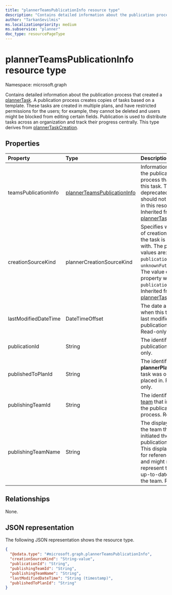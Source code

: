 ```yaml
---
title: "plannerTeamsPublicationInfo resource type"
description: "Contains detailed information about the publication process that created a plannerTask."
author: "TarkanSevilmis"
ms.localizationpriority: medium
ms.subservice: "planner"
doc_type: resourcePageType
---
```


# plannerTeamsPublicationInfo resource type

Namespace: microsoft.graph

Contains detailed information about the publication process that created a [plannerTask](plannertask.md). A publication process creates copies of tasks based on a template. These tasks are created in multiple plans, and have restricted permissions for the users; for example, they cannot be deleted and users might be blocked from editing certain fields. Publication is used to distribute tasks across an organization and track their progress centrally. This type derives from [plannerTaskCreation](plannerTaskCreation.md).

## Properties
|Property|Type|Description|
|:---|:---|:---|
|teamsPublicationInfo|[plannerTeamsPublicationInfo](../resources/plannerteamspublicationinfo.md)|Information about the publication process that created this task. This field is deprecated and should not be used in this resource type. Inherited from [plannerTaskCreation](plannerTaskCreation.md).|
|creationSourceKind|plannerCreationSourceKind|Specifies what kind of creation source the task is created with. The possible values are: `external`, `publication` and `unknownFutureValue`. The value of this property will be `publication`. Inherited from [plannerTaskCreation](plannerTaskCreation.md).|
|lastModifiedDateTime|DateTimeOffset|The date and time when this task was last modified by the publication process. Read-only. |
|publicationId|String| The identifier of the publication. Read-only.|
|publishedToPlanId|String|The identifier of the **plannerPlan** this task was originally placed in. Read-only. |
|publishingTeamId|String| The identifier of the [team](team.md) that initiated the publication process. Read-only.|
|publishingTeamName|String|The display name of the team that initiated the publication process. This display name is for reference only, and might not represent the most up-to-date name of the team. Read-only. |

## Relationships
None.

## JSON representation
The following JSON representation shows the resource type.
<!-- {
  "blockType": "resource",
  "@odata.type": "microsoft.graph.plannerTeamsPublicationInfo"
}
-->
``` json
{
  "@odata.type": "#microsoft.graph.plannerTeamsPublicationInfo",
  "creationSourceKind": "String-value",
  "publicationId": "String",
  "publishingTeamId": "String",
  "publishingTeamName": "String",
  "lastModifiedDateTime": "String (timestamp)",
  "publishedToPlanId": "String"
}
```

